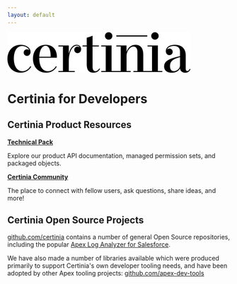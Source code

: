 ```yaml
---
layout: default
---
```

![Certinia](/assets/images/certinia-logo-1.svg)

# Certinia for Developers

## Certinia Product Resources

**[Technical Pack](https://help.financialforce.com/TechnicalReference/2023.2/Default.htm)**

Explore our product API documentation, managed permission sets, and packaged objects.

**[Certinia Community](https://erp.force.com/community/login)**

The place to connect with fellow users, ask questions, share ideas, and more!

## Certinia Open Source Projects

[github.com/certinia](https://github.com/certinia) contains a number of general Open Source repositories, including the popular [Apex Log Analyzer for Salesforce](https://github.com/certinia/debug-log-analyzer).

We have also made a number of libraries available which were produced primarily to support Certinia's own developer tooling needs, and have been adopted by other Apex tooling projects: [github.com/apex-dev-tools](https://github.com/apex-dev-tools)
